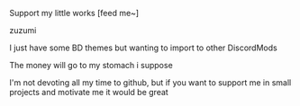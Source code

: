Support my little works
[feed me~]

zuzumi

I just have some BD themes but wanting to import to other DiscordMods

The money will go to my stomach i suppose

I'm not devoting all my time to github, but if you want to support me in small projects and motivate me it would be great
